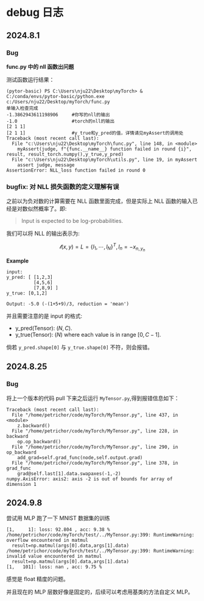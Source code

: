 # debug 日志
## 2024.8.1

### Bug
**func.py 中的 nll 函数出问题**

测试函数运行结果：

```
(pytor-basic) PS C:\Users\nju22\Desktop\myTorch> & C:/conda/envs/pytor-basic/python.exe c:/Users/nju22/Desktop/myTorch/func.py
单输入检查完成
-1.3862943611198906     #你写的nll的输出
-1.0					#torch的nll的输出
[2 1 1]  				
[2 1 1]					#y_true和y_pred的值，详情请见myAssert的调用处
Traceback (most recent call last):
  File "c:\Users\nju22\Desktop\myTorch\func.py", line 148, in <module>
    myAssert(judge, f"{func.__name__} function failed in round {i}", result, result_torch.numpy(),y_true,y_pred)
  File "c:\Users\nju22\Desktop\myTorch\utils.py", line 19, in myAssert
    assert judge, message
AssertionError: NLL_loss function failed in round 0
```

### bugfix: 对 NLL 损失函数的定义理解有误

之前以为负对数的计算需要在 NLL 函数里面完成，但是实际上 NLL 函数的输入已经是对数似然概率了。即:

> Input is expected to be log-probabilities.

我们可以将 NLL 的输出表示为:

$$
\mathcal{l}(x,y) = L = \{l_1,\cdots, l_N\}^T,\, l_n = -x_{n,y_n}
$$

**Example**

```
input:
y_pred: [ [1,2,3]
          [4,5,6]
          [7,8,9] ]
y_true: [0,1,2]

Output: -5.0 (-(1+5+9)/3, reduction = 'mean')
```

并且需要注意的是 input 的格式:

- y_pred(Tensor): $(N,C)$.
- y_true(Tensor): $(N)$ where each value is in range $[0, C-1]$.

倘若 `y_pred.shape[0]` 与 `y_true.shape[0]` 不符，则会报错。

## 2024.8.25

### Bug

将上一个版本的代码 pull 下来之后运行 `MyTensor.py`,得到报错信息如下：

```
Traceback (most recent call last):
  File "/home/petrichor/code/myTorch/MyTensor.py", line 437, in <module>
    z.backward()
  File "/home/petrichor/code/myTorch/MyTensor.py", line 228, in backward
    op.op_backward()
  File "/home/petrichor/code/myTorch/MyTensor.py", line 290, in op_backward
    add_grad=self.grad_func(node,self.output.grad)
  File "/home/petrichor/code/myTorch/MyTensor.py", line 378, in grad_func
    grad@self.last[1].data.swapaxes(-1,-2)
numpy.AxisError: axis2: axis -2 is out of bounds for array of dimension 1
```

## 2024.9.8

尝试用 MLP 跑了一下 MNIST 数据集的训练

```
[1,     1]: loss: 92.804 , acc: 9.38 %
/home/petrichor/code/myTorch/test/../MyTensor.py:399: RuntimeWarning: overflow encountered in matmul
  result=np.matmul(args[0].data,args[1].data)
/home/petrichor/code/myTorch/test/../MyTensor.py:399: RuntimeWarning: invalid value encountered in matmul
  result=np.matmul(args[0].data,args[1].data)
[1,   101]: loss: nan , acc: 9.75 %
```

感觉是 float 精度的问题。

并且现在的 MLP 层数好像是固定的，后续可以考虑用基类的方法自定义 MLP。